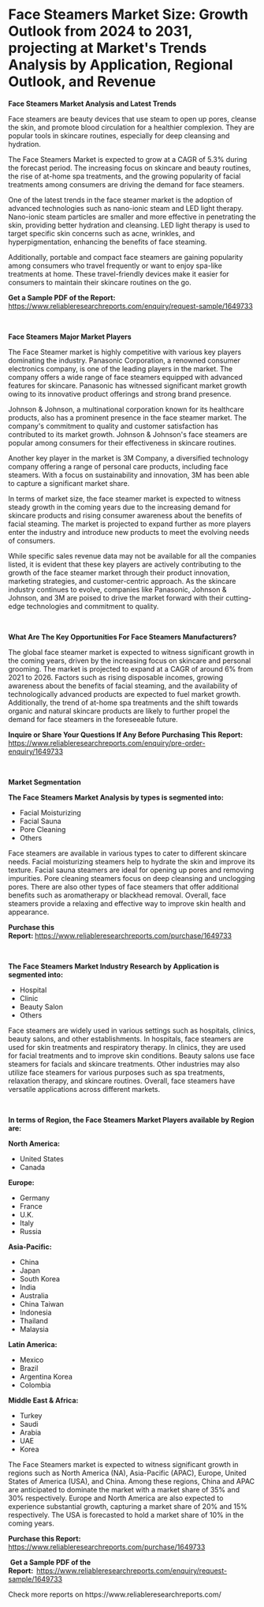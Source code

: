 <p><h1>Face Steamers Market Size: Growth Outlook from 2024 to 2031, projecting at Market's Trends Analysis by Application, Regional Outlook, and Revenue</h1></p><p><strong>Face Steamers Market Analysis and Latest Trends</strong></p>
<p><p>Face steamers are beauty devices that use steam to open up pores, cleanse the skin, and promote blood circulation for a healthier complexion. They are popular tools in skincare routines, especially for deep cleansing and hydration.</p><p>The Face Steamers Market is expected to grow at a CAGR of 5.3% during the forecast period. The increasing focus on skincare and beauty routines, the rise of at-home spa treatments, and the growing popularity of facial treatments among consumers are driving the demand for face steamers.</p><p>One of the latest trends in the face steamer market is the adoption of advanced technologies such as nano-ionic steam and LED light therapy. Nano-ionic steam particles are smaller and more effective in penetrating the skin, providing better hydration and cleansing. LED light therapy is used to target specific skin concerns such as acne, wrinkles, and hyperpigmentation, enhancing the benefits of face steaming.</p><p>Additionally, portable and compact face steamers are gaining popularity among consumers who travel frequently or want to enjoy spa-like treatments at home. These travel-friendly devices make it easier for consumers to maintain their skincare routines on the go.</p></p>
<p><strong>Get a Sample PDF of the Report:&nbsp;</strong> <a href="https://www.reliableresearchreports.com/enquiry/request-sample/1649733">https://www.reliableresearchreports.com/enquiry/request-sample/1649733</a></p>
<p>&nbsp;</p>
<p><strong>Face Steamers Major Market Players</strong></p>
<p><p>The Face Steamer market is highly competitive with various key players dominating the industry. Panasonic Corporation, a renowned consumer electronics company, is one of the leading players in the market. The company offers a wide range of face steamers equipped with advanced features for skincare. Panasonic has witnessed significant market growth owing to its innovative product offerings and strong brand presence.</p><p>Johnson & Johnson, a multinational corporation known for its healthcare products, also has a prominent presence in the face steamer market. The company's commitment to quality and customer satisfaction has contributed to its market growth. Johnson & Johnson's face steamers are popular among consumers for their effectiveness in skincare routines.</p><p>Another key player in the market is 3M Company, a diversified technology company offering a range of personal care products, including face steamers. With a focus on sustainability and innovation, 3M has been able to capture a significant market share.</p><p>In terms of market size, the face steamer market is expected to witness steady growth in the coming years due to the increasing demand for skincare products and rising consumer awareness about the benefits of facial steaming. The market is projected to expand further as more players enter the industry and introduce new products to meet the evolving needs of consumers.</p><p>While specific sales revenue data may not be available for all the companies listed, it is evident that these key players are actively contributing to the growth of the face steamer market through their product innovation, marketing strategies, and customer-centric approach. As the skincare industry continues to evolve, companies like Panasonic, Johnson & Johnson, and 3M are poised to drive the market forward with their cutting-edge technologies and commitment to quality.</p></p>
<p>&nbsp;</p>
<p><strong>What Are The Key Opportunities For Face Steamers Manufacturers?</strong></p>
<p><p>The global face steamer market is expected to witness significant growth in the coming years, driven by the increasing focus on skincare and personal grooming. The market is projected to expand at a CAGR of around 6% from 2021 to 2026. Factors such as rising disposable incomes, growing awareness about the benefits of facial steaming, and the availability of technologically advanced products are expected to fuel market growth. Additionally, the trend of at-home spa treatments and the shift towards organic and natural skincare products are likely to further propel the demand for face steamers in the foreseeable future.</p></p>
<p><strong>Inquire or Share Your Questions If Any Before Purchasing This Report:</strong> <a href="https://www.reliableresearchreports.com/enquiry/pre-order-enquiry/1649733">https://www.reliableresearchreports.com/enquiry/pre-order-enquiry/1649733</a></p>
<p>&nbsp;</p>
<p><strong>Market Segmentation</strong></p>
<p><strong>The Face Steamers Market Analysis by types is segmented into:</strong></p>
<p><ul><li>Facial Moisturizing</li><li>Facial Sauna</li><li>Pore Cleaning</li><li>Others</li></ul></p>
<p><p>Face steamers are available in various types to cater to different skincare needs. Facial moisturizing steamers help to hydrate the skin and improve its texture. Facial sauna steamers are ideal for opening up pores and removing impurities. Pore cleaning steamers focus on deep cleansing and unclogging pores. There are also other types of face steamers that offer additional benefits such as aromatherapy or blackhead removal. Overall, face steamers provide a relaxing and effective way to improve skin health and appearance.</p></p>
<p><strong>Purchase this Report:&nbsp;</strong><a href="https://www.reliableresearchreports.com/purchase/1649733">https://www.reliableresearchreports.com/purchase/1649733</a></p>
<p>&nbsp;</p>
<p><strong>The Face Steamers Market Industry Research by Application is segmented into:</strong></p>
<p><ul><li>Hospital</li><li>Clinic</li><li>Beauty Salon</li><li>Others</li></ul></p>
<p><p>Face steamers are widely used in various settings such as hospitals, clinics, beauty salons, and other establishments. In hospitals, face steamers are used for skin treatments and respiratory therapy. In clinics, they are used for facial treatments and to improve skin conditions. Beauty salons use face steamers for facials and skincare treatments. Other industries may also utilize face steamers for various purposes such as spa treatments, relaxation therapy, and skincare routines. Overall, face steamers have versatile applications across different markets.</p></p>
<p>&nbsp;</p>
<p><strong>In terms of Region, the Face Steamers Market Players available by Region are:</strong></p>
<p>
    <p> <strong> North America: </strong>
        <ul>
            <li>United States</li>
            <li>Canada</li>
        </ul>
        </p> 
    <p> <strong> Europe: </strong>
        <ul>
            <li>Germany</li>
            <li>France</li>
            <li>U.K.</li>
            <li>Italy</li>
            <li>Russia</li>
        </ul>
        </p> 
    <p> <strong> Asia-Pacific: </strong>
        <ul>
            <li>China</li>
            <li>Japan</li>
            <li>South Korea</li>
            <li>India</li>
            <li>Australia</li>
            <li>China Taiwan</li>
            <li>Indonesia</li>
            <li>Thailand</li>
            <li>Malaysia</li>
        </ul>
        </p> 
    <p> <strong> Latin America: </strong>
        <ul>
            <li>Mexico</li>
            <li>Brazil</li>
            <li>Argentina Korea</li>
            <li>Colombia</li>
        </ul>
        </p> 
    <p> <strong> Middle East & Africa: </strong>
        <ul>
            <li>Turkey</li>
            <li>Saudi</li>
            <li>Arabia</li>
            <li>UAE</li>
            <li>Korea</li>
        </ul>
    </p>
    </p>
<p><p>The Face Steamers market is expected to witness significant growth in regions such as North America (NA), Asia-Pacific (APAC), Europe, United States of America (USA), and China. Among these regions, China and APAC are anticipated to dominate the market with a market share of 35% and 30% respectively. Europe and North America are also expected to experience substantial growth, capturing a market share of 20% and 15% respectively. The USA is forecasted to hold a market share of 10% in the coming years.</p></p>
<p><strong>Purchase this Report: </strong><a href="https://www.reliableresearchreports.com/purchase/1649733">https://www.reliableresearchreports.com/purchase/1649733</a></p>
<p>&nbsp;<strong>Get a Sample PDF of the Report:&nbsp;&nbsp;</strong><a href="https://www.reliableresearchreports.com/enquiry/request-sample/1649733">https://www.reliableresearchreports.com/enquiry/request-sample/1649733</a></p>
<p><strong></strong></p>
<p>Check more reports on https://www.reliableresearchreports.com/</p>